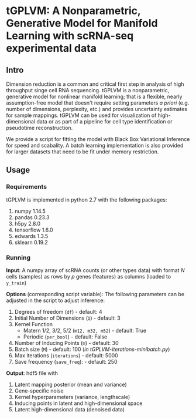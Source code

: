 # tGPLVM: A Nonparametric, Generative Model for Manifold Learning with scRNA-seq experimental data
## Intro

Dimension reduction is a common and critical first step in analysis of high throughput singe cell RNA sequencing. tGPLVM is a nonparametric, generative model for nonlinear manifold learning; that is a flexible, nearly assumption-free model that doesn't require setting parameters *a priori* (e.g. number of dimensions, perplexity, etc.) and provides uncertainty estimates for sample mappings. tGPLVM can be used for visualization of high-dimensional data or as part of a pipeline for cell type identification or pseudotime reconstruction. 

We provide a script for fitting the model with Black Box Variational Inference for speed and scabality. A batch learning implementation is also provided for larger datasets that need to be fit under memory restriction.

## Usage

### Requirements

tGPLVM is implemented in python 2.7 with the following packages:
1. numpy 1.14.5
2. pandas 0.23.3
3. h5py 2.8.0
4. tensorflow 1.6.0
5. edwards 1.3.5
6. sklearn 0.19.2

### Running
**Input**: A numpy array of scRNA counts (or other types data) with format *N* cells (samples) as rows by *p* genes (features) as columns (loaded to ```y_train```)

**Options** (corresponding script variable):
The following parameters can be adjusted in the script to adjust inference:

1. Degrees of freedom (```df```) - default: 4
2. Initial Number of Dimensions (```Q```) - default: 3
3. Kernel Function
    + Matern 1/2, 3/2, 5/2 (```m12, m32, m52```) - default: True
    + Periodic (```per_bool```) - default: False
4. Number of Inducing Points (```m```) - default: 30
5. Batch size (```M```) - default: 100 (*in tGPLVM-iterations-minibatch.py*)
6. Max iterations (```iterations```) - default: 5000
7. Save frequency (```save_freq```): - default: 250

**Output**: hdf5 file with
1. Latent mapping posterior (mean and variance)
2. Gene-specific noise
3. Kernel hyperparameters (variance, lengthscale)
4. Inducing points in latent and high-dimensional space
5. Latent high-dimensional data (denoised data)


